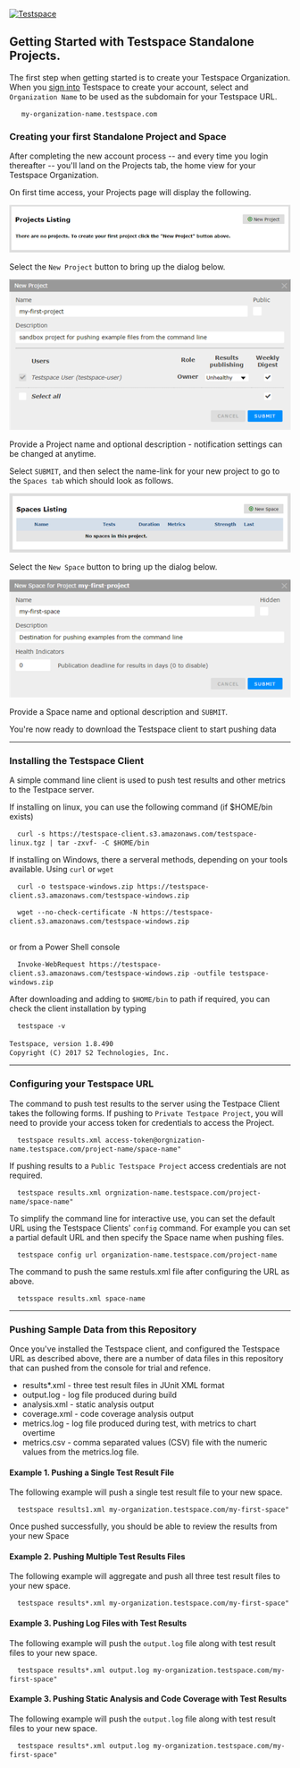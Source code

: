 [![Testspace](http://www.testspace.com/img/Testspace.png)](http://www.testspace.com)

## Getting Started with Testspace Standalone Projects.

The first step when getting started is to create your Testspace Organization. When you [sign into](https://www.testspace.com/pricing.html) Testspace to create your account, select and `Organization Name` to be used as the subdomain for your Testspace URL.

```
   my-organization-name.testspace.com
```

### Creating your first Standalone Project and Space

After completing the new account process -- and every time you login thereafter -- you'll land on the Projects tab, the home view for your Testspace Organization.

On first time access, your Projects page will display the following.

![New Organization](images/new-org-projects-tab.png)

Select the `New Project` button to bring up the dialog below.

![New Project Dialog](images/new-project-dialog.png)

Provide a Project name and optional description - notification settings can be changed at anytime. 

Select `SUBMIT`, and then select the name-link for your new project to go to the `Spaces tab` which should look as follows.

![New Project Spaces Tab](images/new-project-spaces-tab.png)

Select the `New Space` button to bring up the dialog below.

![New Space Diaglg](images/new-space-dialog.png)

Provide a Space name and optional description and `SUBMIT`.

You're now ready to download the Testspace client to start pushing data

---
### Installing the Testspace Client

A simple command line client is used to push test results and other metrics to the Testpace server.

If installing on linux, you can use the following command (if $HOME/bin exists)
```
  curl -s https://testspace-client.s3.amazonaws.com/testspace-linux.tgz | tar -zxvf- -C $HOME/bin

```

If installing on Windows, there a serveral methods, depending on your tools available. Using `curl` or `wget`

```
  curl -o testspace-windows.zip https://testspace-client.s3.amazonaws.com/testspace-windows.zip
```
```
  wget --no-check-certificate -N https://testspace-client.s3.amazonaws.com/testspace-windows.zip
  
```
or from a Power Shell console
```
  Invoke-WebRequest https://testspace-client.s3.amazonaws.com/testspace-windows.zip -outfile testspace-windows.zip
```

After downloading and adding to `$HOME/bin` to path if required, you can check the client installation by typing 
```
  testspace -v
  
Testspace, version 1.8.490
Copyright (C) 2017 S2 Technologies, Inc.  
```  
  
---
### Configuring your Testspace URL
The command to push test results to the server using the Testpace Client takes the following forms.  If pushing to `Private Testpace Project`, you will need to provide your access token for credentials to access the Project.
```
  testspace results.xml access-token@orgnization-name.testspace.com/project-name/space-name"
```
If pushing results to a `Public Testspace Project` access credentials are not required.
```
  testspace results.xml orgnization-name.testspace.com/project-name/space-name"
```
To simplify the command line for interactive use, you can set the default URL using the Testspace Clients' `config` command. For example you can set a partial default URL and then specify the Space name when pushing files.
```
  testspace config url organization-name.testspace.com/project-name
```
The command to push the same restuls.xml file after configuring the URL as above.
```
  tetsspace results.xml space-name
```

---
### Pushing Sample Data from this Repository

Once you've installed the Testspace client, and configured the Testspace URL as described above, there are a number of data files in this repository that can pushed from the console for trial and refence. 

  * results*.xml - three test result files in JUnit XML format
  * output.log - log file produced during build
  * analysis.xml - static analysis output
  * coverage.xml - code coverage analysis output
  * metrics.log - log file produced during test, with metrics to chart overtime
  * metrics.csv - comma separated values (CSV) file with the numeric values from the metrics.log file. 

#### Example 1. Pushing a Single Test Result File
The following example will push a single test result file to your new space.
```
  testspace results1.xml my-organization.testspace.com/my-first-space"
```
Once pushed successfully, you should be able to review the results from your new Space

#### Example 2. Pushing Multiple Test Results Files
The following example will aggregate and push all three test result files to your new space.
```
  testspace results*.xml my-organization.testspace.com/my-first-space"
```

#### Example 3. Pushing Log Files with Test Results
The following example will push the `output.log` file along with test result files to your new space.
```
  testspace results*.xml output.log my-organization.testspace.com/my-first-space"
```

#### Example 3. Pushing Static Analysis and Code Coverage with Test Results
The following example will push the `output.log` file along with test result files to your new space.
```
  testspace results*.xml output.log my-organization.testspace.com/my-first-space"
```
